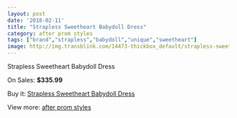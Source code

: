 ```yaml
---
layout: post
date: '2018-02-11'
title: "Strapless Sweetheart Babydoll Dress"
category: after prom styles
tags: ["brand","strapless","babydoll","unique","sweetheart"]
image: http://img.transblink.com/14473-thickbox_default/strapless-sweetheart-babydoll-dress.jpg
---
```

Strapless Sweetheart Babydoll Dress

On Sales: **$335.99**
<a href="https://www.transblink.com/en/after-prom-styles/4636-strapless-sweetheart-babydoll-dress.html"><amp-img layout="responsive" width="600" height="600" src="//img.transblink.com/14473-thickbox_default/strapless-sweetheart-babydoll-dress.jpg" alt="Strapless Sweetheart Babydoll Dress 0" /></a>
<a href="https://www.transblink.com/en/after-prom-styles/4636-strapless-sweetheart-babydoll-dress.html"><amp-img layout="responsive" width="600" height="600" src="//img.transblink.com/14476-thickbox_default/strapless-sweetheart-babydoll-dress.jpg" alt="Strapless Sweetheart Babydoll Dress 1" /></a>
<a href="https://www.transblink.com/en/after-prom-styles/4636-strapless-sweetheart-babydoll-dress.html"><amp-img layout="responsive" width="600" height="600" src="//img.transblink.com/14475-thickbox_default/strapless-sweetheart-babydoll-dress.jpg" alt="Strapless Sweetheart Babydoll Dress 2" /></a>
<a href="https://www.transblink.com/en/after-prom-styles/4636-strapless-sweetheart-babydoll-dress.html"><amp-img layout="responsive" width="600" height="600" src="//img.transblink.com/14474-thickbox_default/strapless-sweetheart-babydoll-dress.jpg" alt="Strapless Sweetheart Babydoll Dress 3" /></a>

Buy it: [Strapless Sweetheart Babydoll Dress](https://www.transblink.com/en/after-prom-styles/4636-strapless-sweetheart-babydoll-dress.html "Strapless Sweetheart Babydoll Dress")

View more: [after prom styles](https://www.transblink.com/en/55-after-prom-styles "after prom styles")